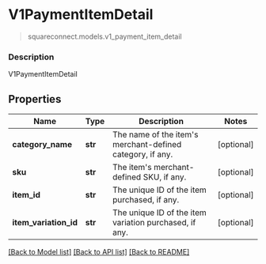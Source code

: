 # V1PaymentItemDetail
> squareconnect.models.v1_payment_item_detail

### Description

V1PaymentItemDetail

## Properties
Name | Type | Description | Notes
------------ | ------------- | ------------- | -------------
**category_name** | **str** | The name of the item&#39;s merchant-defined category, if any. | [optional] 
**sku** | **str** |  The item&#39;s merchant-defined SKU, if any. | [optional] 
**item_id** | **str** | The unique ID of the item purchased, if any. | [optional] 
**item_variation_id** | **str** | The unique ID of the item variation purchased, if any. | [optional] 

[[Back to Model list]](../README.md#documentation-for-models) [[Back to API list]](../README.md#documentation-for-api-endpoints) [[Back to README]](../README.md)


